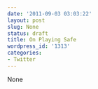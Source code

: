 ```yaml
---
date: '2011-09-03 03:03:22'
layout: post
slug: None
status: draft
title: On Playing Safe
wordpress_id: '1313'
categories:
- Twitter
---
```


None
